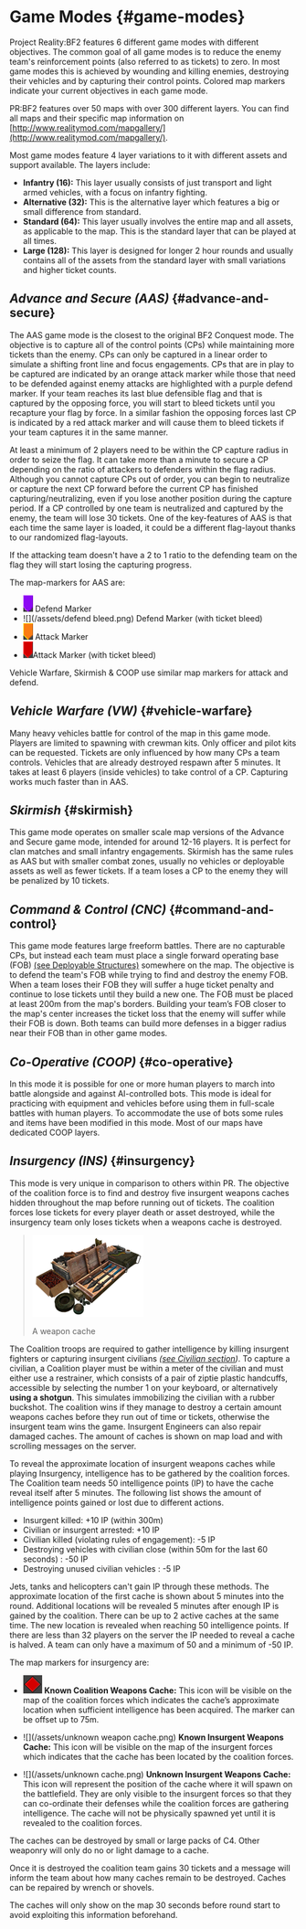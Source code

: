 # **Game Modes** {#game-modes}

Project Reality:BF2 features 6 different game modes with different objectives. The common goal of all game modes is to reduce the enemy team's reinforcement points \(also referred to as tickets\) to zero. In most game modes this is achieved by wounding and killing enemies, destroying their vehicles and by capturing their control points. Colored map markers indicate your current objectives in each game mode.

PR:BF2 features over 50 maps with over 300 different layers. You can find all maps and their specific map information on [http://www.realitymod.com/mapgallery/](http://www.realitymod.com/mapgallery/).

Most game modes feature 4 layer variations to it with different assets and support available. The layers include:

* **Infantry \(16\):** This layer usually consists of just transport and light armed vehicles, with a focus on infantry fighting.
* **Alternative \(32\):** This is the alternative layer which features a big or small difference from standard.
* **Standard \(64\):** This layer usually involves the entire map and all assets, as applicable to the map. This is the standard layer that can be played at all times. 
* **Large \(128\):** This layer is designed for longer 2 hour rounds and usually contains all of the assets from the standard layer with small variations and higher ticket counts.

## _Advance and Secure \(AAS\)_ {#advance-and-secure}

The AAS game mode is the closest to the original BF2 Conquest mode. The objective is to capture all of the control points \(CPs\) while maintaining more tickets than the enemy. CPs can only be captured in a linear order to simulate a shifting front line and focus engagements. CPs that are in play to be captured are indicated by an orange attack marker while those that need to be defended against enemy attacks are highlighted with a purple defend marker. If your team reaches its last blue defensible flag and that is captured by the opposing force, you will start to bleed tickets until you recapture your flag by force. In a similar fashion the opposing forces last CP is indicated by a red attack marker and will cause them to bleed tickets if your team captures it in the same manner.

At least a minimum of 2 players need to be within the CP capture radius in order to seize the flag. It can take more than a minute to secure a CP depending on the ratio of attackers to defenders within the flag radius. Although you cannot capture CPs out of order, you can begin to neutralize or capture the next CP forward before the current CP has finished capturing/neutralizing, even if you lose another position during the capture period. If a CP controlled by one team is neutralized and captured by the enemy, the team will lose 30 tickets. One of the key-features of AAS is that each time the same layer is loaded, it could be a different flag-layout thanks to our randomized flag-layouts. 

If the attacking team doesn't have a 2 to 1 ratio to the defending team on the flag they will start losing the capturing progress. 

The map-markers for AAS are:

* ![](/assets/defend.png) Defend Marker 
* ![](/assets/defend bleed.png) Defend Marker \(with ticket bleed\) 
* ![](/assets/attack_bleed.png) Attack Marker
* ![](/assets/attack.png)Attack Marker \(with ticket bleed\)

Vehicle Warfare, Skirmish & COOP use similar map markers for attack and defend.

## _Vehicle Warfare \(VW\)_ {#vehicle-warfare}

Many heavy vehicles battle for control of the map in this game mode. Players are limited to spawning with crewman kits. Only officer and pilot kits can be requested. Tickets are only influenced by how many CPs a team controls. Vehicles that are already destroyed respawn after 5 minutes. It takes at least 6 players \(inside vehicles\) to take control of a CP. Capturing works much faster than in AAS.

## _Skirmish_ {#skirmish}

This game mode operates on smaller scale map versions of the Advance and Secure game mode, intended for around 12-16 players. It is perfect for clan matches and small infantry engagements. Skirmish has the same rules as AAS but with smaller combat zones, usually no vehicles or deployable assets as well as fewer tickets. If a team loses a CP to the enemy they will be penalized by 10 tickets.

## _Command & Control \(CNC\)_ {#command-and-control}

This game mode features large freeform battles. There are no capturable CPs, but instead each team must place a single forward operating base \(FOB\) [(see Deployable Structures)](../the_squad_leader/README.md#deployable-structures)
 somewhere on the map. The objective is to defend the team's FOB while trying to find and destroy the enemy FOB. When a team loses their FOB they will suffer a huge ticket penalty and continue to lose tickets until they build a new one. The FOB must be placed at least 200m from the map's borders. Building your team’s FOB closer to the map's center increases the ticket loss that the enemy will suffer while their FOB is down. Both teams can build more defenses in a bigger radius near their FOB than in other game modes.

## _Co-Operative \(COOP\)_ {#co-operative}

In this mode it is possible for one or more human players to march into battle alongside and against AI-controlled bots. This mode is ideal for practicing with equipment and vehicles before using them in full-scale battles with human players. To accommodate the use of bots some rules and items have been modified in this mode. Most of our maps have dedicated COOP layers.

## _Insurgency \(INS\)_ {#insurgency}

This mode is very unique in comparison to others within PR. The objective of the coalition force is to find and destroy five insurgent weapons caches hidden throughout the map before running out of tickets. The coalition forces lose tickets for every player death or asset destroyed, while the insurgency team only loses tickets when a weapons cache is destroyed.

> ![](/assets/weaponcache.png)
>
> A weapon cache

The Coalition troops are required to gather intelligence by killing insurgent fighters or capturing insurgent civilians _\(_[_see Civilian section_](../kits/the_civilian.md)_\)_. To capture a civilian, a Coalition player must be within a meter of the civilian and must either use a restrainer, which consists of a pair of ziptie plastic handcuffs, accessible by selecting the number 1 on your keyboard, or alternatively **using a shotgun**. This simulates immobilizing the civilian with a rubber buckshot. The coalition wins if they manage to destroy a certain amount weapons caches before they run out of time or tickets, otherwise the insurgent team wins the game. Insurgent Engineers can also repair damaged caches. The amount of caches is shown on map load and with scrolling messages on the server.

To reveal the approximate location of insurgent weapons caches while playing Insurgency, intelligence has to be gathered by the coalition forces. The Coalition team needs 50 intelligence points \(IP\) to have the cache reveal itself after 5 minutes. The following list shows the amount of intelligence points gained or lost due to different actions.

* Insurgent killed: +10 IP \(within 300m\)
* Civilian or insurgent arrested: +10 IP
* Civilian killed \(violating rules of engagement\): -5 IP
* Destroying vehicles with civilian close \(within 50m for the last 60 seconds\) : -50 IP
* Destroying unused civilian vehicles : -5 IP

Jets, tanks and helicopters can't gain IP through these methods. The approximate location of the first cache is shown about 5 minutes into the round. Additional locations will be revealed 5 minutes after enough IP is gained by the coalition. There can be up to 2 active caches at the same time. The new location is revealed when reaching 50 intelligence points. If there are less than 32 players on the server the IP needed to reveal a cache is halved. A team can only have a maximum of 50 and a minimum of -50 IP. 

The map markers for insurgency are:

* ![](/assets/cache.png)  **Known Coalition Weapons Cache:** This icon will be visible on the map of the coalition forces which indicates the cache’s approximate location when sufficient intelligence has been acquired. The marker can be offset up to 75m.

* ![](/assets/unknown weapon cache.png)  **Known Insurgent Weapons Cache:** This icon will be visible on the map of the insurgent forces which indicates that the cache has been located by the coalition forces.

* ![](/assets/unknown cache.png)  **Unknown Insurgent Weapons Cache:** This icon will represent the position of the cache where it will spawn on the battlefield. They are only visible to the insurgent forces so that they can co-ordinate their defenses while the coalition forces are gathering intelligence. The cache will not be physically spawned yet until it is revealed to the coalition forces.

The caches can be destroyed by small or large packs of C4. Other weaponry will only do no or light damage to a cache.

Once it is destroyed the coalition team gains 30 tickets and a message will inform the team about how many caches remain to be destroyed. Caches can be repaired by wrench or shovels.

The caches will only show on the map 30 seconds before round start to avoid exploiting this information beforehand. 

